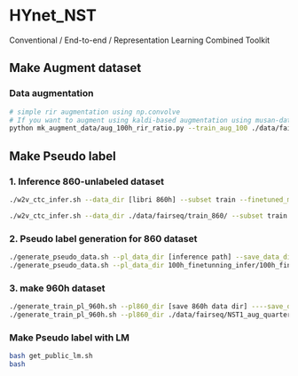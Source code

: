 # HYnet_NST
Conventional / End-to-end / Representation Learning Combined Toolkit

## Make Augment dataset
### Data augmentation
```bash
# simple rir augmentation using np.convolve
# If you want to augment using kaldi-based augmentation using musan-dataset, contact JS
python mk_augment_data/aug_100h_rir_ratio.py --train_aug_100 ./data/fairseq/train_aug100_half --train_aug_DB /DB/LibriSpeech/LibriSpeech/train_aug100_half --aug_ratio 50   
```



## Make Pseudo label
### 1. Inference 860-unlabeled dataset
```bash
./w2v_ctc_infer.sh --data_dir [libri 860h] --subset train --finetuned_model [model path] --inference_result [inference path]

./w2v_ctc_infer.sh --data_dir ./data/fairseq/train_860/ --subset train --finetuned_model ./models/100h_finetuned_rir_aug_quarter_jpong3_conf/checkpoints/checkpoint_best.pt --inference_result 100h_finetunning_infer/100h_finetuned_rir_aug_quarter_jpong3_conf
```

### 2. Pseudo label generation for 860 dataset
```bash
./generate_pseudo_data.sh --pl_data_dir [inference path] --save_data_dir [save 860h data dir]
./generate_pseudo_data.sh --pl_data_dir 100h_finetunning_infer/100h_finetuned_rir_aug_quarter_jpong3_conf --save_data_dir ./data/fairseq/NST1_aug_quarter_ft_860_pl_viterbi
```

### 3. make 960h dataset
```bash
./generate_train_pl_960h.sh --pl860_dir [save 860h data dir] ----save_data_dir [save 960h data dir]
./generate_train_pl_960h.sh --pl860_dir ./data/fairseq/NST1_aug_quarter_ft_860_pl_viterbi ----save_data_dir ./data/fairseq/NST1_aug_quarter_ft_l100_pl860_viterbi

```


### Make Pseudo label with LM
```bash
bash get_public_lm.sh
bash 
```